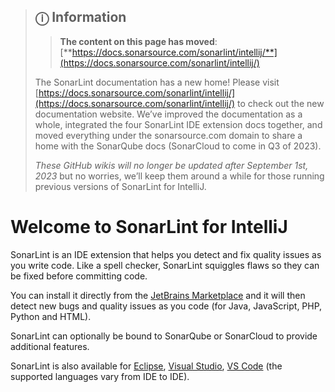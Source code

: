 > ## ⓘ **Information**
>
>>**The content on this page has moved**: [**https://docs.sonarsource.com/sonarlint/intellij/**](https://docs.sonarsource.com/sonarlint/intellij/)
>
>The SonarLint documentation has a new home! Please visit [https://docs.sonarsource.com/sonarlint/intellij/](https://docs.sonarsource.com/sonarlint/intellij/) to check out the new documentation website. We’ve improved the documentation as a whole, integrated the four SonarLint IDE extension docs together, and moved everything under the sonarsource.com domain to share a home with the SonarQube docs (SonarCloud to come in Q3 of 2023).
>
>*These GitHub wikis will no longer be updated after September 1st, 2023* but no worries, we’ll keep them around a while for those running previous versions of SonarLint for IntelliJ.
>
>

# Welcome to SonarLint for IntelliJ

SonarLint is an IDE extension that helps you detect and fix quality issues as you write code. Like a spell checker, SonarLint squiggles flaws so they can be fixed before committing code.

You can install it directly from the [JetBrains Marketplace](https://plugins.jetbrains.com/plugin/7973-sonarlint) and it will then detect new bugs and quality issues as you code (for Java, JavaScript, PHP, Python and HTML).

SonarLint can optionally be bound to SonarQube or SonarCloud to provide additional features.

SonarLint is also available for [Eclipse](https://github.com/SonarSource/sonarlint-eclipse), [Visual Studio](https://github.com/SonarSource/sonarlint-visualstudio), [VS Code](https://github.com/SonarSource/sonarlint-vscode) (the supported languages vary from IDE to IDE).
